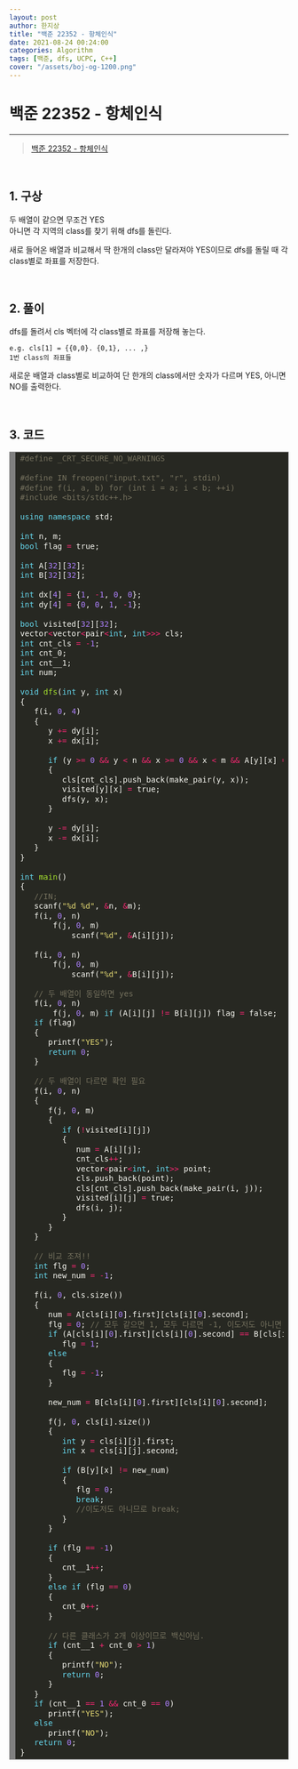 ```yaml
---
layout: post
author: 한지상
title: "백준 22352 - 항체인식"
date: 2021-08-24 00:24:00
categories: Algorithm
tags: [백준, dfs, UCPC, C++]
cover: "/assets/boj-og-1200.png"
---
```


# 백준 22352 - 항체인식

---

> [백준 22352 - 항체인식](https://www.acmicpc.net/problem/22352)

<br>

## 1. 구상

두 배열이 같으면 무조건 YES   
아니면 각 지역의 class를 찾기 위해 dfs를 돌린다.  

새로 들어온 배열과 비교해서 딱 한개의 class만 달라져야 YES이므로 dfs를 돌릴 때 각 class별로 좌표를 저장한다.

<br>

## 2. 풀이

dfs를 돌려서 cls 벡터에 각 class별로 좌표를 저장해 놓는다.
```
e.g. cls[1] = {{0,0}. {0,1}, ... ,}
1번 class의 좌표들
```

새로운 배열과 class별로 비교하여 단 한개의 class에서만 숫자가 다르며 YES, 아니면 NO를 출력한다.

<br>

## 3. 코드

<!-- HTML generated using hilite.me -->
<div style="background: #272822; overflow:auto;width:auto;border:solid gray;border-width:.1em .1em .1em .8em;padding:.2em .6em;">

<pre style="margin: 0; line-height: 125%"><span style="color: #75715e">#define _CRT_SECURE_NO_WARNINGS</span>

<span style="color: #75715e">#define IN freopen(&quot;input.txt&quot;, &quot;r&quot;, stdin)</span>
<span style="color: #75715e">#define f(i, a, b) for (int i = a; i &lt; b; ++i)</span>
<span style="color: #75715e">#include &lt;bits/stdc++.h&gt;</span>

<span style="color: #66d9ef">using</span> <span style="color: #66d9ef">namespace</span> <span style="color: #f8f8f2">std;</span>

<span style="color: #66d9ef">int</span> <span style="color: #f8f8f2">n,</span> <span style="color: #f8f8f2">m;</span>
<span style="color: #66d9ef">bool</span> <span style="color: #f8f8f2">flag</span> <span style="color: #f92672">=</span> <span style="color: #f8f8f2">true;</span>

<span style="color: #66d9ef">int</span> <span style="color: #f8f8f2">A[</span><span style="color: #ae81ff">32</span><span style="color: #f8f8f2">][</span><span style="color: #ae81ff">32</span><span style="color: #f8f8f2">];</span>
<span style="color: #66d9ef">int</span> <span style="color: #f8f8f2">B[</span><span style="color: #ae81ff">32</span><span style="color: #f8f8f2">][</span><span style="color: #ae81ff">32</span><span style="color: #f8f8f2">];</span>

<span style="color: #66d9ef">int</span> <span style="color: #f8f8f2">dx[</span><span style="color: #ae81ff">4</span><span style="color: #f8f8f2">]</span> <span style="color: #f92672">=</span> <span style="color: #f8f8f2">{</span><span style="color: #ae81ff">1</span><span style="color: #f8f8f2">,</span> <span style="color: #f92672">-</span><span style="color: #ae81ff">1</span><span style="color: #f8f8f2">,</span> <span style="color: #ae81ff">0</span><span style="color: #f8f8f2">,</span> <span style="color: #ae81ff">0</span><span style="color: #f8f8f2">};</span>
<span style="color: #66d9ef">int</span> <span style="color: #f8f8f2">dy[</span><span style="color: #ae81ff">4</span><span style="color: #f8f8f2">]</span> <span style="color: #f92672">=</span> <span style="color: #f8f8f2">{</span><span style="color: #ae81ff">0</span><span style="color: #f8f8f2">,</span> <span style="color: #ae81ff">0</span><span style="color: #f8f8f2">,</span> <span style="color: #ae81ff">1</span><span style="color: #f8f8f2">,</span> <span style="color: #f92672">-</span><span style="color: #ae81ff">1</span><span style="color: #f8f8f2">};</span>

<span style="color: #66d9ef">bool</span> <span style="color: #f8f8f2">visited[</span><span style="color: #ae81ff">32</span><span style="color: #f8f8f2">][</span><span style="color: #ae81ff">32</span><span style="color: #f8f8f2">];</span>
<span style="color: #f8f8f2">vector</span><span style="color: #f92672">&lt;</span><span style="color: #f8f8f2">vector</span><span style="color: #f92672">&lt;</span><span style="color: #f8f8f2">pair</span><span style="color: #f92672">&lt;</span><span style="color: #66d9ef">int</span><span style="color: #f8f8f2">,</span> <span style="color: #66d9ef">int</span><span style="color: #f92672">&gt;&gt;&gt;</span> <span style="color: #f8f8f2">cls;</span>
<span style="color: #66d9ef">int</span> <span style="color: #f8f8f2">cnt_cls</span> <span style="color: #f92672">=</span> <span style="color: #f92672">-</span><span style="color: #ae81ff">1</span><span style="color: #f8f8f2">;</span>
<span style="color: #66d9ef">int</span> <span style="color: #f8f8f2">cnt_0;</span>
<span style="color: #66d9ef">int</span> <span style="color: #f8f8f2">cnt__1;</span>
<span style="color: #66d9ef">int</span> <span style="color: #f8f8f2">num;</span>

<span style="color: #66d9ef">void</span> <span style="color: #a6e22e">dfs</span><span style="color: #f8f8f2">(</span><span style="color: #66d9ef">int</span> <span style="color: #f8f8f2">y,</span> <span style="color: #66d9ef">int</span> <span style="color: #f8f8f2">x)</span>
<span style="color: #f8f8f2">{</span>
   <span style="color: #f8f8f2">f(i,</span> <span style="color: #ae81ff">0</span><span style="color: #f8f8f2">,</span> <span style="color: #ae81ff">4</span><span style="color: #f8f8f2">)</span>
   <span style="color: #f8f8f2">{</span>
      <span style="color: #f8f8f2">y</span> <span style="color: #f92672">+=</span> <span style="color: #f8f8f2">dy[i];</span>
      <span style="color: #f8f8f2">x</span> <span style="color: #f92672">+=</span> <span style="color: #f8f8f2">dx[i];</span>

      <span style="color: #66d9ef">if</span> <span style="color: #f8f8f2">(y</span> <span style="color: #f92672">&gt;=</span> <span style="color: #ae81ff">0</span> <span style="color: #f92672">&amp;&amp;</span> <span style="color: #f8f8f2">y</span> <span style="color: #f92672">&lt;</span> <span style="color: #f8f8f2">n</span> <span style="color: #f92672">&amp;&amp;</span> <span style="color: #f8f8f2">x</span> <span style="color: #f92672">&gt;=</span> <span style="color: #ae81ff">0</span> <span style="color: #f92672">&amp;&amp;</span> <span style="color: #f8f8f2">x</span> <span style="color: #f92672">&lt;</span> <span style="color: #f8f8f2">m</span> <span style="color: #f92672">&amp;&amp;</span> <span style="color: #f8f8f2">A[y][x]</span> <span style="color: #f92672">==</span> <span style="color: #f8f8f2">num</span> <span style="color: #f92672">&amp;&amp;</span> <span style="color: #f92672">!</span><span style="color: #f8f8f2">visited[y][x])</span>
      <span style="color: #f8f8f2">{</span>
         <span style="color: #f8f8f2">cls[cnt_cls].push_back(make_pair(y,</span> <span style="color: #f8f8f2">x));</span>
         <span style="color: #f8f8f2">visited[y][x]</span> <span style="color: #f92672">=</span> <span style="color: #f8f8f2">true;</span>
         <span style="color: #f8f8f2">dfs(y,</span> <span style="color: #f8f8f2">x);</span>
      <span style="color: #f8f8f2">}</span>

      <span style="color: #f8f8f2">y</span> <span style="color: #f92672">-=</span> <span style="color: #f8f8f2">dy[i];</span>
      <span style="color: #f8f8f2">x</span> <span style="color: #f92672">-=</span> <span style="color: #f8f8f2">dx[i];</span>
   <span style="color: #f8f8f2">}</span>
<span style="color: #f8f8f2">}</span>

<span style="color: #66d9ef">int</span> <span style="color: #a6e22e">main</span><span style="color: #f8f8f2">()</span>
<span style="color: #f8f8f2">{</span>
   <span style="color: #75715e">//IN;</span>
   <span style="color: #f8f8f2">scanf(</span><span style="color: #e6db74">&quot;%d %d&quot;</span><span style="color: #f8f8f2">,</span> <span style="color: #f92672">&amp;</span><span style="color: #f8f8f2">n,</span> <span style="color: #f92672">&amp;</span><span style="color: #f8f8f2">m);</span>
   <span style="color: #f8f8f2">f(i,</span> <span style="color: #ae81ff">0</span><span style="color: #f8f8f2">,</span> <span style="color: #f8f8f2">n)</span>
       <span style="color: #f8f8f2">f(j,</span> <span style="color: #ae81ff">0</span><span style="color: #f8f8f2">,</span> <span style="color: #f8f8f2">m)</span>
           <span style="color: #f8f8f2">scanf(</span><span style="color: #e6db74">&quot;%d&quot;</span><span style="color: #f8f8f2">,</span> <span style="color: #f92672">&amp;</span><span style="color: #f8f8f2">A[i][j]);</span>

   <span style="color: #f8f8f2">f(i,</span> <span style="color: #ae81ff">0</span><span style="color: #f8f8f2">,</span> <span style="color: #f8f8f2">n)</span>
       <span style="color: #f8f8f2">f(j,</span> <span style="color: #ae81ff">0</span><span style="color: #f8f8f2">,</span> <span style="color: #f8f8f2">m)</span>
           <span style="color: #f8f8f2">scanf(</span><span style="color: #e6db74">&quot;%d&quot;</span><span style="color: #f8f8f2">,</span> <span style="color: #f92672">&amp;</span><span style="color: #f8f8f2">B[i][j]);</span>

   <span style="color: #75715e">// 두 배열이 동일하면 yes</span>
   <span style="color: #f8f8f2">f(i,</span> <span style="color: #ae81ff">0</span><span style="color: #f8f8f2">,</span> <span style="color: #f8f8f2">n)</span>
       <span style="color: #f8f8f2">f(j,</span> <span style="color: #ae81ff">0</span><span style="color: #f8f8f2">,</span> <span style="color: #f8f8f2">m)</span> <span style="color: #66d9ef">if</span> <span style="color: #f8f8f2">(A[i][j]</span> <span style="color: #f92672">!=</span> <span style="color: #f8f8f2">B[i][j])</span> <span style="color: #f8f8f2">flag</span> <span style="color: #f92672">=</span> <span style="color: #f8f8f2">false;</span>
   <span style="color: #66d9ef">if</span> <span style="color: #f8f8f2">(flag)</span>
   <span style="color: #f8f8f2">{</span>
      <span style="color: #f8f8f2">printf(</span><span style="color: #e6db74">&quot;YES&quot;</span><span style="color: #f8f8f2">);</span>
      <span style="color: #66d9ef">return</span> <span style="color: #ae81ff">0</span><span style="color: #f8f8f2">;</span>
   <span style="color: #f8f8f2">}</span>

   <span style="color: #75715e">// 두 배열이 다르면 확인 필요</span>
   <span style="color: #f8f8f2">f(i,</span> <span style="color: #ae81ff">0</span><span style="color: #f8f8f2">,</span> <span style="color: #f8f8f2">n)</span>
   <span style="color: #f8f8f2">{</span>
      <span style="color: #f8f8f2">f(j,</span> <span style="color: #ae81ff">0</span><span style="color: #f8f8f2">,</span> <span style="color: #f8f8f2">m)</span>
      <span style="color: #f8f8f2">{</span>
         <span style="color: #66d9ef">if</span> <span style="color: #f8f8f2">(</span><span style="color: #f92672">!</span><span style="color: #f8f8f2">visited[i][j])</span>
         <span style="color: #f8f8f2">{</span>
            <span style="color: #f8f8f2">num</span> <span style="color: #f92672">=</span> <span style="color: #f8f8f2">A[i][j];</span>
            <span style="color: #f8f8f2">cnt_cls</span><span style="color: #f92672">++</span><span style="color: #f8f8f2">;</span>
            <span style="color: #f8f8f2">vector</span><span style="color: #f92672">&lt;</span><span style="color: #f8f8f2">pair</span><span style="color: #f92672">&lt;</span><span style="color: #66d9ef">int</span><span style="color: #f8f8f2">,</span> <span style="color: #66d9ef">int</span><span style="color: #f92672">&gt;&gt;</span> <span style="color: #f8f8f2">point;</span>
            <span style="color: #f8f8f2">cls.push_back(point);</span>
            <span style="color: #f8f8f2">cls[cnt_cls].push_back(make_pair(i,</span> <span style="color: #f8f8f2">j));</span>
            <span style="color: #f8f8f2">visited[i][j]</span> <span style="color: #f92672">=</span> <span style="color: #f8f8f2">true;</span>
            <span style="color: #f8f8f2">dfs(i,</span> <span style="color: #f8f8f2">j);</span>
         <span style="color: #f8f8f2">}</span>
      <span style="color: #f8f8f2">}</span>
   <span style="color: #f8f8f2">}</span>

   <span style="color: #75715e">// 비교 조져!!</span>
   <span style="color: #66d9ef">int</span> <span style="color: #f8f8f2">flg</span> <span style="color: #f92672">=</span> <span style="color: #ae81ff">0</span><span style="color: #f8f8f2">;</span>
   <span style="color: #66d9ef">int</span> <span style="color: #f8f8f2">new_num</span> <span style="color: #f92672">=</span> <span style="color: #f92672">-</span><span style="color: #ae81ff">1</span><span style="color: #f8f8f2">;</span>

   <span style="color: #f8f8f2">f(i,</span> <span style="color: #ae81ff">0</span><span style="color: #f8f8f2">,</span> <span style="color: #f8f8f2">cls.size())</span>
   <span style="color: #f8f8f2">{</span>
      <span style="color: #f8f8f2">num</span> <span style="color: #f92672">=</span> <span style="color: #f8f8f2">A[cls[i][</span><span style="color: #ae81ff">0</span><span style="color: #f8f8f2">].first][cls[i][</span><span style="color: #ae81ff">0</span><span style="color: #f8f8f2">].second];</span>
      <span style="color: #f8f8f2">flg</span> <span style="color: #f92672">=</span> <span style="color: #ae81ff">0</span><span style="color: #f8f8f2">;</span> <span style="color: #75715e">// 모두 같으면 1, 모두 다르면 -1, 이도저도 아니면 0</span>
      <span style="color: #66d9ef">if</span> <span style="color: #f8f8f2">(A[cls[i][</span><span style="color: #ae81ff">0</span><span style="color: #f8f8f2">].first][cls[i][</span><span style="color: #ae81ff">0</span><span style="color: #f8f8f2">].second]</span> <span style="color: #f92672">==</span> <span style="color: #f8f8f2">B[cls[i][</span><span style="color: #ae81ff">0</span><span style="color: #f8f8f2">].first][cls[i][</span><span style="color: #ae81ff">0</span><span style="color: #f8f8f2">].second])</span>
         <span style="color: #f8f8f2">flg</span> <span style="color: #f92672">=</span> <span style="color: #ae81ff">1</span><span style="color: #f8f8f2">;</span>
      <span style="color: #66d9ef">else</span>
      <span style="color: #f8f8f2">{</span>
         <span style="color: #f8f8f2">flg</span> <span style="color: #f92672">=</span> <span style="color: #f92672">-</span><span style="color: #ae81ff">1</span><span style="color: #f8f8f2">;</span>
      <span style="color: #f8f8f2">}</span>

      <span style="color: #f8f8f2">new_num</span> <span style="color: #f92672">=</span> <span style="color: #f8f8f2">B[cls[i][</span><span style="color: #ae81ff">0</span><span style="color: #f8f8f2">].first][cls[i][</span><span style="color: #ae81ff">0</span><span style="color: #f8f8f2">].second];</span>

      <span style="color: #f8f8f2">f(j,</span> <span style="color: #ae81ff">0</span><span style="color: #f8f8f2">,</span> <span style="color: #f8f8f2">cls[i].size())</span>
      <span style="color: #f8f8f2">{</span>
         <span style="color: #66d9ef">int</span> <span style="color: #f8f8f2">y</span> <span style="color: #f92672">=</span> <span style="color: #f8f8f2">cls[i][j].first;</span>
         <span style="color: #66d9ef">int</span> <span style="color: #f8f8f2">x</span> <span style="color: #f92672">=</span> <span style="color: #f8f8f2">cls[i][j].second;</span>

         <span style="color: #66d9ef">if</span> <span style="color: #f8f8f2">(B[y][x]</span> <span style="color: #f92672">!=</span> <span style="color: #f8f8f2">new_num)</span>
         <span style="color: #f8f8f2">{</span>
            <span style="color: #f8f8f2">flg</span> <span style="color: #f92672">=</span> <span style="color: #ae81ff">0</span><span style="color: #f8f8f2">;</span>
            <span style="color: #66d9ef">break</span><span style="color: #f8f8f2">;</span>
            <span style="color: #75715e">//이도저도 아니므로 break;</span>
         <span style="color: #f8f8f2">}</span>
      <span style="color: #f8f8f2">}</span>

      <span style="color: #66d9ef">if</span> <span style="color: #f8f8f2">(flg</span> <span style="color: #f92672">==</span> <span style="color: #f92672">-</span><span style="color: #ae81ff">1</span><span style="color: #f8f8f2">)</span>
      <span style="color: #f8f8f2">{</span>
         <span style="color: #f8f8f2">cnt__1</span><span style="color: #f92672">++</span><span style="color: #f8f8f2">;</span>
      <span style="color: #f8f8f2">}</span>
      <span style="color: #66d9ef">else</span> <span style="color: #66d9ef">if</span> <span style="color: #f8f8f2">(flg</span> <span style="color: #f92672">==</span> <span style="color: #ae81ff">0</span><span style="color: #f8f8f2">)</span>
      <span style="color: #f8f8f2">{</span>
         <span style="color: #f8f8f2">cnt_0</span><span style="color: #f92672">++</span><span style="color: #f8f8f2">;</span>
      <span style="color: #f8f8f2">}</span>

      <span style="color: #75715e">// 다른 클래스가 2개 이상이므로 백신아님.</span>
      <span style="color: #66d9ef">if</span> <span style="color: #f8f8f2">(cnt__1</span> <span style="color: #f92672">+</span> <span style="color: #f8f8f2">cnt_0</span> <span style="color: #f92672">&gt;</span> <span style="color: #ae81ff">1</span><span style="color: #f8f8f2">)</span>
      <span style="color: #f8f8f2">{</span>
         <span style="color: #f8f8f2">printf(</span><span style="color: #e6db74">&quot;NO&quot;</span><span style="color: #f8f8f2">);</span>
         <span style="color: #66d9ef">return</span> <span style="color: #ae81ff">0</span><span style="color: #f8f8f2">;</span>
      <span style="color: #f8f8f2">}</span>
   <span style="color: #f8f8f2">}</span>
   <span style="color: #66d9ef">if</span> <span style="color: #f8f8f2">(cnt__1</span> <span style="color: #f92672">==</span> <span style="color: #ae81ff">1</span> <span style="color: #f92672">&amp;&amp;</span> <span style="color: #f8f8f2">cnt_0</span> <span style="color: #f92672">==</span> <span style="color: #ae81ff">0</span><span style="color: #f8f8f2">)</span>
      <span style="color: #f8f8f2">printf(</span><span style="color: #e6db74">&quot;YES&quot;</span><span style="color: #f8f8f2">);</span>
   <span style="color: #66d9ef">else</span>
      <span style="color: #f8f8f2">printf(</span><span style="color: #e6db74">&quot;NO&quot;</span><span style="color: #f8f8f2">);</span>
   <span style="color: #66d9ef">return</span> <span style="color: #ae81ff">0</span><span style="color: #f8f8f2">;</span>
<span style="color: #f8f8f2">}</span>
</pre></div>

